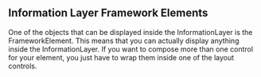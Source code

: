## Information Layer Framework Elements
One of the objects that can be displayed inside the InformationLayer is the FrameworkElement. This means that you can actually display anything inside the InformationLayer. If you want to compose more than one control for your element, you just have to wrap them inside one of the layout controls.